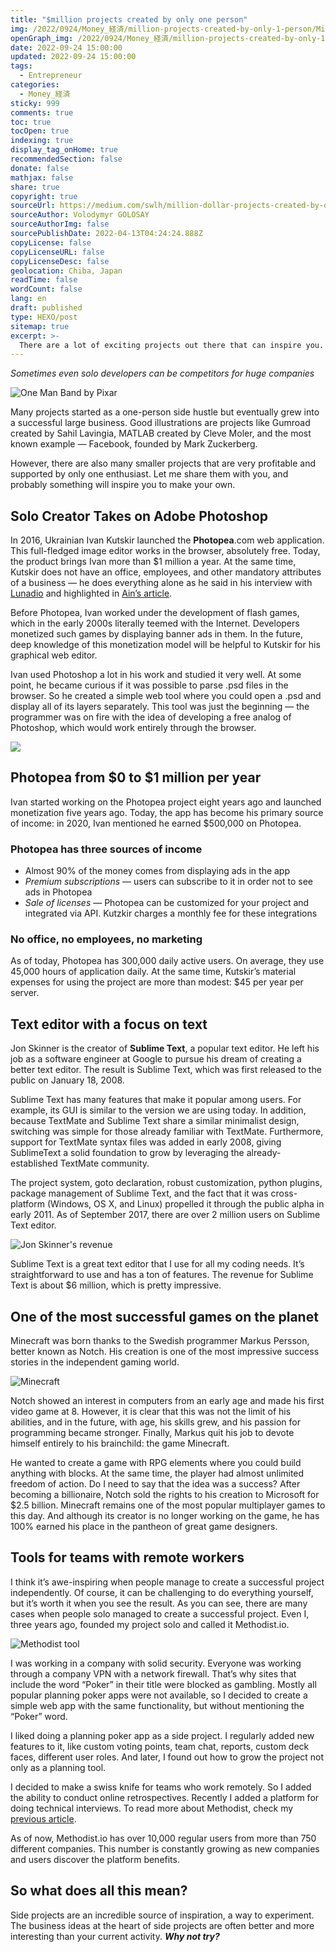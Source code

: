 ```yaml
---
title: "$million projects created by only one person"
img: /2022/0924/Money_経済/million-projects-created-by-only-1-person/Million-dollar-proj.svg
openGraph_img: /2022/0924/Money_経済/million-projects-created-by-only-1-person/Million-dollar-proj.png
date: 2022-09-24 15:00:00
updated: 2022-09-24 15:00:00
tags:
  - Entrepreneur
categories:
  - Money_経済
sticky: 999
comments: true
toc: true
tocOpen: true
indexing: true
display_tag_onHome: true
recommendedSection: false
donate: false
mathjax: false
share: true
copyright: true
sourceUrl: https://medium.com/swlh/million-dollar-projects-created-by-only-one-person-911a3086b379
sourceAuthor: Volodymyr GOLOSAY
sourceAuthorImg: false
sourcePublishDate: 2022-04-13T04:24:24.888Z
copyLicense: false
copyLicenseURL: false
copyLicenseDesc: false
geolocation: Chiba, Japan
readTime: false
wordCount: false
lang: en
draft: published
type: HEXO/post
sitemap: true
excerpt: >-
  There are a lot of exciting projects out there that can inspire you. Here is a list of profitable projects created by solo developers.
---
```

*Sometimes even solo developers can be competitors for huge companies*

![One Man Band by Pixar](./million-projects-created-by-only-1-person/1_IeqXjsWjHdCaGzlJgUYcTQ.png)

Many projects started as a one-person side hustle but eventually grew into a successful large business. Good illustrations are projects like Gumroad created by Sahil Lavingia, MATLAB created by Cleve Moler, and the most known example — Facebook, founded by Mark Zuckerberg.

However, there are also many smaller projects that are very profitable and supported by only one enthusiast. Let me share them with you, and probably something will inspire you to make your own.

## Solo Creator Takes on Adobe Photoshop
In 2016, Ukrainian Ivan Kutskir launched the **Photopea**.com web application. This full-fledged image editor works in the browser, absolutely free. Today, the product brings Ivan more than $1 million a year. At the same time, Kutskir does not have an office, employees, and other mandatory attributes of a business — he does everything alone as he said in his interview with [Lunadio](https://www.lunadio.com/blog/the-story-of-a-unicorn-solo-founder-making-dollar500000-arr/) and highlighted in [Ain’s article](https://ain.ua/ru/2021/04/13/istorija-photopea/).

Before Photopea, Ivan worked under the development of flash games, which in the early 2000s literally teemed with the Internet. Developers monetized such games by displaying banner ads in them. In the future, deep knowledge of this monetization model will be helpful to Kutskir for his graphical web editor.

Ivan used Photoshop a lot in his work and studied it very well. At some point, he became curious if it was possible to parse .psd files in the browser. So he created a simple web tool where you could open a .psd and display all of its layers separately. This tool was just the beginning — the programmer was on fire with the idea of ​​developing a free analog of Photoshop, which would work entirely through the browser.

![](./million-projects-created-by-only-1-person/0_Mv57hs2tN8Dis9HJ.jpeg)

## Photopea from $0 to $1 million per year
Ivan started working on the Photopea project eight years ago and launched monetization five years ago. Today, the app has become his primary source of income: in 2020, Ivan mentioned he earned $500,000 on Photopea.

### Photopea has three sources of income
* Almost 90% of the money comes from displaying ads in the app
* *Premium subscriptions* — users can subscribe to it in order not to see ads in Photopea
* *Sale of licenses* — Photopea can be customized for your project and integrated via API. Kutzkir charges a monthly fee for these integrations

### No office, no employees, no marketing
As of today, Photopea has 300,000 daily active users. On average, they use 45,000 hours of application daily. At the same time, Kutskir’s material expenses for using the project are more than modest: $45 per year per server.


## Text editor with a focus on text
Jon Skinner is the creator of **Sublime Text**, a popular text editor. He left his job as a software engineer at Google to pursue his dream of creating a better text editor. The result is Sublime Text, which was first released to the public on January 18, 2008.

Sublime Text has many features that make it popular among users. For example, its GUI is similar to the version we are using today. In addition, because TextMate and Sublime Text share a similar minimalist design, switching was simple for those already familiar with TextMate. Furthermore, support for TextMate syntax files was added in early 2008, giving SublimeText a solid foundation to grow by leveraging the already-established TextMate community.

The project system, goto declaration, robust customization, python plugins, package management of Sublime Text, and the fact that it was cross-platform (Windows, OS X, and Linux) propelled it through the public alpha in early 2011. As of September 2017, there are over 2 million users on Sublime Text editor.

![Jon Skinner's revenue](./million-projects-created-by-only-1-person/1_-HAkCXlU8QXwDeY_npIdug.png)

Sublime Text is a great text editor that I use for all my coding needs. It’s straightforward to use and has a ton of features. The revenue for Sublime Text is about $6 million, which is pretty impressive.


## One of the most successful games on the planet
Minecraft was born thanks to the Swedish programmer Markus Persson, better known as Notch. His creation is one of the most impressive success stories in the independent gaming world.

![Minecraft](./million-projects-created-by-only-1-person/0_P2jI59AJamcOSJdT.jpeg)

Notch showed an interest in computers from an early age and made his first video game at 8. However, it is clear that this was not the limit of his abilities, and in the future, with age, his skills grew, and his passion for programming became stronger. Finally, Markus quit his job to devote himself entirely to his brainchild: the game Minecraft.

He wanted to create a game with RPG elements where you could build anything with blocks. At the same time, the player had almost unlimited freedom of action. Do I need to say that the idea was a success? After becoming a billionaire, Notch sold the rights to his creation to Microsoft for $2.5 billion. Minecraft remains one of the most popular multiplayer games to this day. And although its creator is no longer working on the game, he has 100% earned his place in the pantheon of great game designers.


## Tools for teams with remote workers
I think it’s awe-inspiring when people manage to create a successful project independently. Of course, it can be challenging to do everything yourself, but it’s worth it when you see the result. As you can see, there are many cases when people solo managed to create a successful project. Even I, three years ago, founded my project solo and called it Methodist.io.

![Methodist tool](./million-projects-created-by-only-1-person/1_4tK2g0dwa-0OjcIL6Qck4Q.png)

I was working in a company with solid security. Everyone was working through a company VPN with a network firewall. That’s why sites that include the word “Poker” in their title were blocked as gambling. Mostly all popular planning poker apps were not available, so I decided to create a simple web app with the same functionality, but without mentioning the “Poker” word.

I liked doing a planning poker app as a side project. I regularly added new features to it, like custom voting points, team chat, reports, custom deck faces, different user roles. And later, I found out how to grow the project not only as a planning tool.

I decided to make a swiss knife for teams who work remotely. So I added the ability to conduct online retrospectives. Recently I added a platform for doing technical interviews. To read more about Methodist, check my [previous article](https://golosay.medium.com/best-planning-poker-apps-2022-comparison-77b35ce39408).

As of now, Methodist.io has over 10,000 regular users from more than 750 different companies. This number is constantly growing as new companies and users discover the platform benefits.


## So what does all this mean?
Side projects are an incredible source of inspiration, a way to experiment. The business ideas at the heart of side projects are often better and more interesting than your current activity. ***Why not try?***
